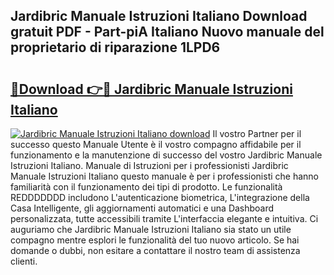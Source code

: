 ## Jardibric Manuale Istruzioni Italiano Download gratuit PDF - Part-piA Italiano Nuovo manuale del proprietario di riparazione 1LPD6

# <h2><a href="http://dfck2da.blite.top/?on=Jardibric+Manuale+Istruzioni+Italiano">🔗Download 👉🔴 Jardibric Manuale Istruzioni Italiano</a></h2>

[![Jardibric Manuale Istruzioni Italiano download](https://i.imgur.com/lujVjoI.png)](http://dfck2da.blite.top/?on=Jardibric+Manuale+Istruzioni+Italiano)
Il vostro Partner per il successo questo Manuale Utente è il vostro compagno affidabile per il funzionamento e la manutenzione di successo del vostro Jardibric Manuale Istruzioni Italiano. Manuale di Istruzioni per i professionisti Jardibric Manuale Istruzioni Italiano questo manuale è per i professionisti che hanno familiarità con il funzionamento dei tipi di prodotto. Le funzionalità REDDDDDDD includono L'autenticazione biometrica, L'integrazione della Casa Intelligente, gli aggiornamenti automatici e una Dashboard personalizzata, tutte accessibili tramite L'interfaccia elegante e intuitiva. Ci auguriamo che Jardibric Manuale Istruzioni Italiano sia stato un utile compagno mentre esplori le funzionalità del tuo nuovo articolo. Se hai domande o dubbi, non esitare a contattare il nostro team di assistenza clienti.
